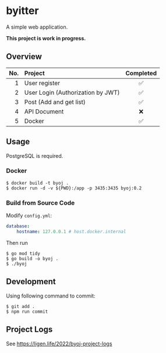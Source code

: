 # byitter

A simple web application.

**This project is work in progress.**

## Overview

|  No. | Project                           | Completed |
| ---: | :-------------------------------- | :-------: |
|    1 | User register                     |     ✅     |
|    2 | User Login (Authorization by JWT) |     ✅     |
|    3 | Post (Add and get list)           |     ✅     |
|    4 | API Document                      |     ❌     |
|    5 | Docker                            |     ✅     |

## Usage

PostgreSQL is required.

### Docker

```shell
$ docker build -t byoj .
$ docker run -d -v ${PWD}:/app -p 3435:3435 byoj:0.2
```

### Build from Source Code

Modify `config.yml`:

```yaml
database:
    hostname: 127.0.0.1 # host.docker.internal
```

Then run

```shell
$ go mod tidy
$ go build -o byoj .
$ ./byoj
```

## Development

Using following command to commit:

```shell
$ git add .
$ npm run commit
```

## Project Logs

See <https://ligen.life/2022/byoj-project-logs>
